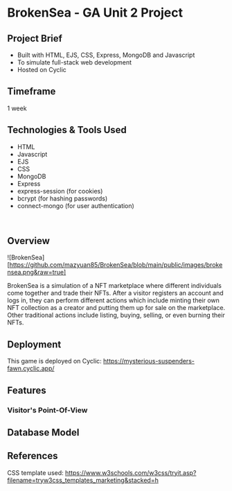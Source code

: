 # BrokenSea - GA Unit 2 Project

## Project Brief

- Built with HTML, EJS, CSS, Express, MongoDB and Javascript
- To simulate full-stack web development
- Hosted on Cyclic
 
 ## Timeframe

 1 week

 ## Technologies & Tools Used

 - HTML
 - Javascript
 - EJS
 - CSS
 - MongoDB
 - Express
 - express-session (for cookies)
 - bcrypt (for hashing passwords)
 - connect-mongo (for user authentication)

<br>

## Overview

![BrokenSea][https://github.com/mazyuan85/BrokenSea/blob/main/public/images/brokensea.png&raw=true]

BrokenSea is a simulation of a NFT marketplace where different individuals come together and trade their NFTs. After a visitor registers an account and logs in, they can perform different actions which include minting their own NFT collection as a creator and putting them up for sale on the marketplace. Other traditional actions include listing, buying, selling, or even burning their NFTs.

## Deployment 

This game is deployed on Cyclic: https://mysterious-suspenders-fawn.cyclic.app/

## Features
### Visitor's Point-Of-View


## Database Model


## References

CSS template used: https://www.w3schools.com/w3css/tryit.asp?filename=tryw3css_templates_marketing&stacked=h
